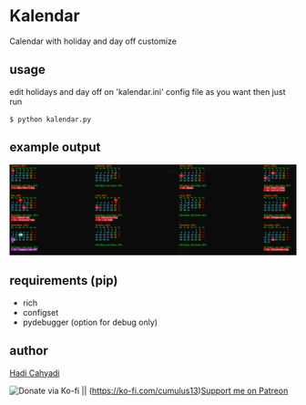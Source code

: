 # Kalendar
Calendar with holiday and day off customize
    
## usage
edit holidays and day off on 'kalendar.ini' config file as you want then just run
```bash:
$ python kalendar.py
```

## example output
![example](./screenshot.png)

## requirements (pip)
- rich
- configset
- pydebugger (option for debug only)
    
## author
[Hadi Cahyadi](mailto:cumulus13@gmail.com)
    

![Donate via Ko-fi](https://ko-fi.com/img/githubbutton_sm.svg) || (https://ko-fi.com/cumulus13)[Support me on Patreon](https://www.patreon.com/cumulus13)
